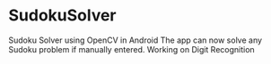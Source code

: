 # SudokuSolver
Sudoku Solver using OpenCV in Android
The app can now solve any Sudoku problem if manually entered.
Working on Digit Recognition

